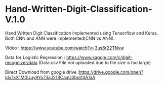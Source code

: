 # Hand-Written-Digit-Classification-V.1.0
Hand Written Digit Classification implemented using Tensorflow and Keras. Both CNN and ANN were implemented(CNN vs ANN).


Video : https://www.youtube.com/watch?v=3us6r22TNvw

Data for Logistic Regression : https://www.kaggle.com/c/digit-recognizer/data (Data.csv File not uploaded due to 
          file size is too large)

Direct Download from google drive :https://drive.google.com/open?id=1xX1M0Uuy9Yo73aJ218CaaO3bxstdA1aA
